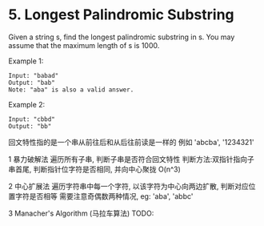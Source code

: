 # 5. Longest Palindromic Substring

Given a string s, find the longest palindromic substring in s. You may assume that the maximum length of s is 1000.

Example 1:
```
Input: "babad"
Output: "bab"
Note: "aba" is also a valid answer.
```
Example 2:
```
Input: "cbbd"
Output: "bb"
```


回文特性指的是一个串从前往后和从后往前读是一样的
例如 'abcba', '1234321'

1 暴力破解法
    遍历所有子串, 判断子串是否符合回文特性
    判断方法:双指针指向子串首尾, 判断指针位字符是否相同, 并向中心聚拢
    O(n^3)

2 中心扩展法
    遍历字符串中每一个字符, 以该字符为中心向两边扩散, 判断对应位置字符是否相等
    需要注意奇偶数两种情况, eg: 'aba', 'abbc'

3 Manacher's Algorithm (马拉车算法)
    TODO: